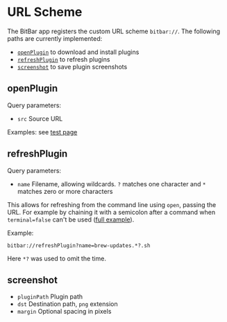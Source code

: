 # URL Scheme

The BitBar app registers the custom URL scheme `bitbar://`. The following paths are currently implemented:

- [`openPlugin`](#openplugin) to download and install plugins
- [`refreshPlugin`](#refreshplugin) to refresh plugins
- [`screenshot`](#screenshot) to save plugin screenshots

## openPlugin

Query parameters:

- `src` Source URL

Examples: see [test page](App/BitBar/incoming-url-tests.html)

## refreshPlugin

Query parameters:

- `name` Filename, allowing wildcards. `?` matches one character and `*` matches zero or more characters

This allows for refreshing from the command line using `open`, passing the URL.
For example by chaining it with a semicolon after a command when `terminal=false` can't be used ([full example](https://github.com/matryer/bitbar-plugins/blob/master/System/downloads.1h.sh)).

Example:

```
bitbar://refreshPlugin?name=brew-updates.*?.sh
```

Here `*?` was used to omit the time.

## screenshot

- `pluginPath` Plugin path
- `dst` Destination path, `png` extension
- `margin` Optional spacing in pixels
